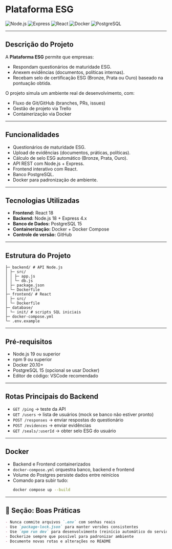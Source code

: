 # Plataforma ESG

![Node.js](https://img.shields.io/badge/Node.js-v18.x-green)
![Express](https://img.shields.io/badge/Express-4.x-blue)
![React](https://img.shields.io/badge/React-18-blueviolet)
![Docker](https://img.shields.io/badge/Docker-20.10-blue)
![PostgreSQL](https://img.shields.io/badge/PostgreSQL-15-blue)

---

## Descrição do Projeto
A **Plataforma ESG** permite que empresas:
- Respondam questionários de maturidade ESG.
- Anexem evidências (documentos, políticas internas).
- Recebam selo de certificação ESG (Bronze, Prata ou Ouro) baseado na pontuação obtida.

O projeto simula um ambiente real de desenvolvimento, com:
- Fluxo de Git/GitHub (branches, PRs, issues)  
- Gestão de projeto via Trello  
- Containerização via Docker

---

## Funcionalidades
- Questionários de maturidade ESG.  
- Upload de evidências (documentos, práticas, políticas).  
- Cálculo de selo ESG automático (Bronze, Prata, Ouro).  
- API REST com Node.js + Express.  
- Frontend interativo com React.  
- Banco PostgreSQL.  
- Docker para padronização de ambiente.

---

## Tecnologias Utilizadas
- **Frontend:** React 18  
- **Backend:** Node.js 18 + Express 4.x  
- **Banco de Dados:** PostgreSQL 15  
- **Containerização:** Docker + Docker Compose  
- **Controle de versão:** GitHub  

---

## Estrutura do Projeto

```plataformaESG/
├─ backend/ # API Node.js
│ ├─ src/
│ │ ├─ app.js
│ │ └─ db.js
│ ├─ package.json
│ └─ Dockerfile
├─ frontend/ # React
│ ├─ src/
│ └─ Dockerfile
├─ database/
│ └─ init/ # scripts SQL iniciais
├─ docker-compose.yml
└─ .env.example
```

---

## Pré-requisitos
- Node.js 19 ou superior  
- npm 9 ou superior  
- Docker 20.10+  
- PostgreSQL 15 (opcional se usar Docker)  
- Editor de código: VSCode recomendado

---

## Rotas Principais do Backend
- `GET /ping` → teste da API  
- `GET /users` → lista de usuários (mock se banco não estiver pronto)  
- `POST /responses` → enviar respostas do questionário  
- `POST /evidences` → enviar evidências  
- `GET /seals/:userId` → obter selo ESG do usuário

---

## Docker
- Backend e Frontend containerizados  
- `docker-compose.yml` orquestra banco, backend e frontend  
- Volume do Postgres persiste dados entre reinícios  
- Comando para subir tudo:
  ```bash
  docker compose up --build

---

## 🔹 Seção: Boas Práticas

```markdown
- Nunca commite arquivos `.env` com senhas reais  
- Use `package-lock.json` para manter versões consistentes  
- Use `npm run dev` para desenvolvimento (reinício automático do servidor)  
- Dockerize sempre que possível para padronizar ambiente  
- Documente novas rotas e alterações no README
